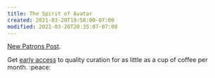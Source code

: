 ```yaml
---
title: The Spirit of Avatar
created: 2021-03-20T19:58:00-07:00
modified: 2021-03-20T20:35:07-07:00
---
```


[New Patrons Post](https://www.patreon.com/posts/48997274). 

Get [early access](https://patreon.com/metavalent) to quality curation for as little as a cup of coffee per month. :peace: